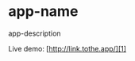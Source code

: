 app-name
====================

app-description

Live demo: [http://link.tothe.app/][1]


  [1]: http://dummy/
